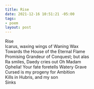 ```yaml
---
title: Rise
date: 2021-12-16 10:51:21 -05:00
tags:
- poem
layout: post
---
```


Rise  
Icarus, waxing wings of Waning Wax  
Towards the House of the Eternal Flame  
Promising Grandeur of Conquest; but alas  
Ra smiles, Daedy cries out Oh Madam  
Ophelia! Your fate foretells Watery Grave  
Cursed is my progeny for Ambition  
Kills in Hubris, and my son  
Sinks  